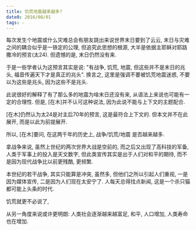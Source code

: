 ```yaml
---
title: 饥荒地震越来越多?
date0: 2016/08/01
tags: ☆
---
```


每次发生个地震或什么灾难总会有朋友跳出来说世界末日要到了云云, 末日与灾难之间的耦合似乎是一铁定的公理, 但追究此思想的根源, 大半是依据主耶稣对耶路撒冷的预言(太24). 但遗憾的是, 末日仍然没有来.

于是一些学者认为这预言其实是说: "有战争, 饥荒, 地震, 但这些并不是末日的兆头, 福音传遍天下才是真正的兆头". 换言之, 这里是强调不要被饥荒地震迷惑, 不要以为这些是兆头, 因为这些不是兆头.

此说很好的解释了有了那么多的地震为啥末日还没有来, 从语法上来说也可能有一定的合理性. 但是, [在木]并不认可这种说法, 因为此说不能与上下文的主题配合.

[在木]仍然认为太24是对主后70年的预言, 这是最符合上下文的. 但本文并不在此展开, 而是以此为前提展开.

所以, [在木]要问, 在这两千年的历史上, 战争/饥荒/地震 是否越来越多.

拿战争来说, 虽然上世纪的两次世界大战是空前的, 而之后又出现了高科技的军备, 人类于军事上的投入是天文数字, 但此类宣传其实是出于人们对和平的期待, 而不是因为现代战争比以前更残酷, 更频繁.

本世纪的若干战争, 其实只能算是冲突, 虽然多, 但他们之所以引起人们重视, 一是因为媒体宣传, 二是因为人们现在太安宁了. 人每天总得找点新闻, 这是一个杀只猫都可能上头条的时代.

饥荒就更不必说了,


从另一角度来说或许更明朗: 人类社会逐渐越来越富足, 和平, 人口增加, 人类寿命也在增加.
